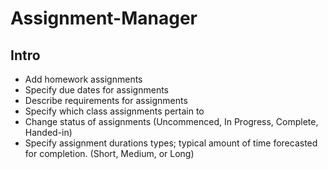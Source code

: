 # Assignment-Manager
## Intro
* Add homework assignments
* Specify due dates for assignments
* Describe requirements for assignments
* Specify which class assignments pertain to
* Change status of assignments (Uncommenced, In Progress, Complete, Handed-in)
* Specify assignment durations types; typical amount of time forecasted for completion. (Short, Medium, or Long)

